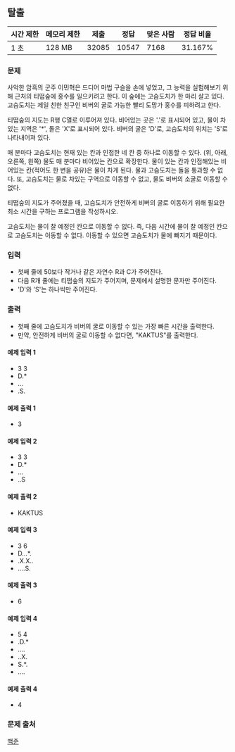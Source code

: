## 탈출
 
|시간 제한|	메모리 제한|	제출|	정답|	맞은 사람|	정답 비율|
|---|---|---|---|---|---|
|1 초|	128 MB|	32085|	10547|	7168|	31.167%|

### 문제
사악한 암흑의 군주 이민혁은 드디어 마법 구슬을 손에 넣었고, 그 능력을 실험해보기 위해 근처의 티떱숲에 홍수를 일으키려고 한다. 이 숲에는 고슴도치가 한 마리 살고 있다. 고슴도치는 제일 친한 친구인 비버의 굴로 가능한 빨리 도망가 홍수를 피하려고 한다.

티떱숲의 지도는 R행 C열로 이루어져 있다. 비어있는 곳은 '.'로 표시되어 있고, 물이 차있는 지역은 '*', 돌은 'X'로 표시되어 있다. 비버의 굴은 'D'로, 고슴도치의 위치는 'S'로 나타내어져 있다.

매 분마다 고슴도치는 현재 있는 칸과 인접한 네 칸 중 하나로 이동할 수 있다. (위, 아래, 오른쪽, 왼쪽) 물도 매 분마다 비어있는 칸으로 확장한다. 물이 있는 칸과 인접해있는 비어있는 칸(적어도 한 변을 공유)은 물이 차게 된다. 물과 고슴도치는 돌을 통과할 수 없다. 또, 고슴도치는 물로 차있는 구역으로 이동할 수 없고, 물도 비버의 소굴로 이동할 수 없다.

티떱숲의 지도가 주어졌을 때, 고슴도치가 안전하게 비버의 굴로 이동하기 위해 필요한 최소 시간을 구하는 프로그램을 작성하시오.

고슴도치는 물이 찰 예정인 칸으로 이동할 수 없다. 즉, 다음 시간에 물이 찰 예정인 칸으로 고슴도치는 이동할 수 없다. 이동할 수 있으면 고슴도치가 물에 빠지기 때문이다. 

### 입력
- 첫째 줄에 50보다 작거나 같은 자연수 R과 C가 주어진다.
- 다음 R개 줄에는 티떱숲의 지도가 주어지며, 문제에서 설명한 문자만 주어진다. 
- 'D'와 'S'는 하나씩만 주어진다.

### 출력
- 첫째 줄에 고슴도치가 비버의 굴로 이동할 수 있는 가장 빠른 시간을 출력한다. 
- 만약, 안전하게 비버의 굴로 이동할 수 없다면, "KAKTUS"를 출력한다.

#### 예제 입력 1 
- 3 3
- D.*
- ...
- .S.

#### 예제 출력 1 
- 3

#### 예제 입력 2 
- 3 3
- D.*
- ...
- ..S

#### 예제 출력 2 
- KAKTUS

#### 예제 입력 3 
- 3 6
- D...*.
- .X.X..
- ....S.

#### 예제 출력 3 
- 6

#### 예제 입력 4 
- 5 4
- .D.*
- ....
- ..X.
- S.*.
- ....

#### 예제 출력 4 
- 4

### 문제 출처
[백준](https://www.acmicpc.net/problem/3055)